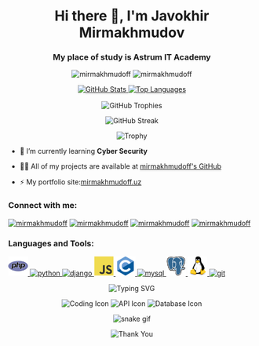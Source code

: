 <h1 align="center">Hi there 👋, I'm Javokhir Mirmakhmudov</h1>
<h3 align="center">My place of study is Astrum IT Academy</h3>

<p align="center">
  <img src="https://komarev.com/ghpvc/?username=mirmakhmudoff&label=Profile%20views&color=0e75b6&style=flat" alt="mirmakhmudoff" />
  <img src="https://img.shields.io/github/followers/mirmakhmudoff?label=Follow&style=social" alt="mirmakhmudoff" />
</p>

<p align="center">
  <a href="https://github.com/mirmakhmudoff?tab=repositories">
    <img src="https://github-readme-stats.vercel.app/api?username=mirmakhmudoff&show_icons=true&theme=tokyonight" alt="GitHub Stats" />
  </a>
  <a href="https://github.com/mirmakhmudoff?tab=stars">
    <img src="https://github-readme-stats.vercel.app/api/top-langs/?username=mirmakhmudoff&layout=compact&theme=tokyonight" alt="Top Languages" />
  </a>
</p>

<p align="center">
  <img align="center" src="https://github-profile-trophy.vercel.app/?username=mirmakhmudoff&theme=onedark&no-frame=true&row=1&column=6" alt="GitHub Trophies" />
</p>

<p align="center">
  <img src="https://github-readme-streak-stats.herokuapp.com/?user=mirmakhmudoff&theme=tokyonight" alt="GitHub Streak" />
</p>

<p align="center">
  <img src="https://github.com/ryo-ma/github-profile-trophy/blob/master/img/trophy.png?raw=true" alt="Trophy" />
</p>

- 🌱 I’m currently learning **Cyber Security**

- 👨‍💻 All of my projects are available at [mirmakhmudoff's GitHub](https://github.com/mirmakhmudoff?tab=repositories)

- ⚡ My portfolio site:[mirmakhmudoff.uz](https://mirmakhmudoff.uz)

<h3 align="left">Connect with me:</h3>
<p align="left">
<a href="https://t.me/m1rmakhmudoff" target="blank"><img align="center" src="https://raw.githubusercontent.com/mirmakhmudoff/mirmakhmudoff/master/assets/social/telegram.svg" alt="mirmakhmudoff" height="30" width="40" /></a>
<a href="https://www.instagram.com/m1rmakhmudoff" target="blank"><img align="center" src="https://raw.githubusercontent.com/mirmakhmudoff/mirmakhmudoff/master/assets/social/instagram.svg" alt="mirmakhmudoff" height="30" width="40" /></a>
<a href="https://youtube.com/@mirmakhmudoff" target="blank"><img align="center" src="https://raw.githubusercontent.com/mirmakhmudoff/mirmakhmudoff/master/assets/social/youtube.svg" alt="mirmakhmudoff" height="30" width="40" /></a>
<a href="https://tiktok.com/@m1rmakhmudoff" target="blank"><img align="center" src="https://raw.githubusercontent.com/mirmakhmudoff/mirmakhmudoff/master/assets/social/tiktok.svg" alt="mirmakhmudoff" height="30" width="40" /></a>
</p>

<h3 align="left">Languages and Tools:</h3>
<p align="left">
<a href="https://www.php.net" target="_blank"> <img src="https://raw.githubusercontent.com/devicons/devicon/master/icons/php/php-original.svg" alt="php" width="40" height="40"/> </a>
<a href="https://www.python.org" target="_blank"> <img src="https://raw.githubusercontent.com/mirmakhmudoff/mirmakhmudoff/master/assets/skills/python.svg" alt="python" width="40" height="40"/> </a>
<a href="https://www.djangoproject.com/" target="_blank"> <img src="https://raw.githubusercontent.com/mirmakhmudoff/mirmakhmudoff/master/assets/skills/django.svg" alt="django" width="40" height="40"/> </a>
<a href="https://www.javascript.com/" target="_blank"> <img src="https://raw.githubusercontent.com/devicons/devicon/master/icons/javascript/javascript-original.svg" alt="javascript" width="40" height="40"/> </a>
<a href="https://www.cprogramming.com/" target="_blank"> <img src="https://raw.githubusercontent.com/devicons/devicon/master/icons/c/c-original.svg" alt="c" width="40" height="40"/> </a>
<a href="https://www.mysql.com/" target="_blank"> <img src="https://raw.githubusercontent.com/mirmakhmudoff/mirmakhmudoff/master/assets/skills/mysql.svg" alt="mysql" width="40" height="40"/> </a>
<a href="https://www.postgresql.org/" target="_blank"> <img src="https://raw.githubusercontent.com/devicons/devicon/master/icons/postgresql/postgresql-original.svg" alt="postgresql" width="40" height="40"/> </a>
<a href="https://www.linux.org/" target="_blank"> <img src="https://raw.githubusercontent.com/devicons/devicon/master/icons/linux/linux-original.svg" alt="linux" width="40" height="40"/> </a>
<a href="https://git-scm.com/" target="_blank"> <img src="https://raw.githubusercontent.com/mirmakhmudoff/mirmakhmudoff/master/assets/skills/git.svg" alt="git" width="40" height="40"/> </a>
</p>

<p align="center">
  <img src="https://readme-typing-svg.herokuapp.com?font=Fira+Code&weight=500&size=24&duration=4000&pause=1000&color=36BCF7&center=true&vCenter=true&width=435&lines=Welcome+to+my+GitHub!+;I+love+to+code!;Let's+collaborate!" alt="Typing SVG" />
</p>

<p align="center">
  <img src="https://img.icons8.com/clouds/100/000000/code.png" alt="Coding Icon" />
  <img src="https://img.icons8.com/clouds/100/000000/api.png" alt="API Icon" />
  <img src="https://img.icons8.com/clouds/100/000000/database.png" alt="Database Icon" />
</p>

<p align="center">
  <img src="https://github.com/mirmakhmudoff/mirmakhmudoff/blob/output/github-contribution-grid-snake.svg" alt="snake gif" />
</p>

<p align="center">
  <img src="https://media.giphy.com/media/3og0IMJcSI8p6hYQXS/giphy.gif" alt="Thank You" />
</p>

